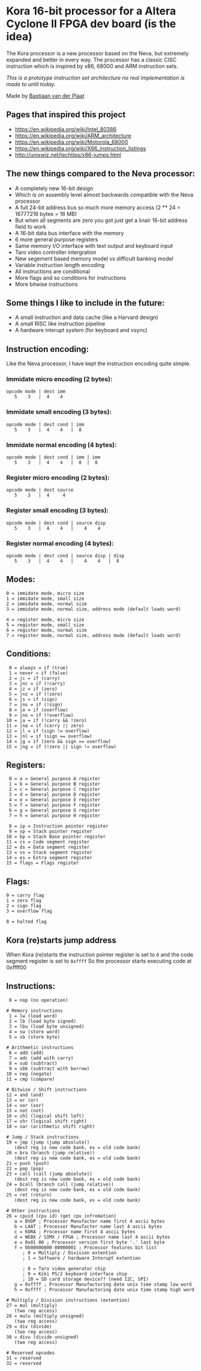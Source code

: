 # Kora 16-bit processor for a Altera Cyclone II FPGA dev board (is the idea)
The Kora processor is a new processor based on the Neva, but extremely expanded and better in every way.
The processor has a classic CISC instruction which is inspired by x86, 68000 and ARM instruction sets.

*This is a prototype instruction set architecture no real implementation is made to until today.*

Made by [Bastiaan van der Plaat](https://bastiaan.ml/)

## Pages that inspired this project
- https://en.wikipedia.org/wiki/Intel_80386
- https://en.wikipedia.org/wiki/ARM_architecture
- https://en.wikipedia.org/wiki/Motorola_68000
- https://en.wikipedia.org/wiki/X86_instruction_listings
- http://unixwiz.net/techtips/x86-jumps.html

## The new things compared to the Neva processor:
- A completely new 16-bit design
- Which is on assembly level almost backwards compatible with the Neva processor
- A full 24-bit address bus so much more memory access (2 ** 24 = 16777216 bytes = 16 MB)
- But when all segments are zero you got just get a linair 16-bit address field to work
- A 16-bit data bus interface with the memory
- 6 more general purpose registers
- Same memory I/O interface with text output and keyboard input
- Taro video controller intergration
- New segement based memory model vs difficult banking model
- Variable instruction length encoding
- All instructions are conditional
- More flags and so conditions for instructions
- More bitwise instructions

## Some things I like to include in the future:
- A small instruction and data cache (like a Harvard design)
- A small RISC like instruction pipeline
- A hardware interupt system (for keyboard and vsync)

## Instruction encoding:
Like the Neva processor, I have kept the instruction encoding quite simple.

### Immidate micro encoding (2 bytes):
```
opcode mode | dest imm
   5    3   |  4    4
```

### Immidate small encoding (3 bytes):
```
opcode mode | dest cond | imm
   5    3   |  4    4   |  8
```

### Immidate normal encoding (4 bytes):
```
opcode mode | dest cond | imm | imm
   5    3   |  4    4   |  8  |  8
```

### Register micro encoding (2 bytes):
```
opcode mode | dest source
   5    3   |  4     4
```

### Register small encoding (3 bytes):
```
opcode mode | dest cond | source disp
   5    3   |  4    4   |    4    4
```

### Register normal encoding (4 bytes):
```
opcode mode | dest cond | source disp | disp
   5    3   |  4    4   |    4    4   |  8
```

## Modes:
```
0 = immidate mode, micro size
1 = immidate mode, small size
2 = immidate mode, normal size
3 = immidate mode, normal size, address mode (default loads word)

4 = register mode, micro size
5 = register mode, small size
6 = register mode, normal size
7 = register mode, normal size, address mode (default loads word)
```

## Conditions:
```
 0 = always = if (true)
 1 = never = if (false)
 2 = jc = if (carry)
 3 = jnc = if (!carry)
 4 = jz = if (zero)
 5 = jnz = if (!zero)
 6 = js = if (sign)
 7 = jns = if (!sign)
 8 = jo = if (overflow)
 9 = jno = if (!overflow)
10 = ja = if (!carry && !zero)
11 = jna = if (carry || zero)
12 = jl = if (sign != overflow)
13 = jnl = if (sign == overflow)
14 = jg = if (zero && sign == overflow)
15 = jng = if (!zero || sign != overflow)
```

## Registers:
```
 0 = a = General purpose A register
 1 = b = General purpose B register
 2 = c = General purpose C register
 3 = d = General purpose D register
 4 = e = General purpose E register
 5 = f = General purpose F register
 6 = g = General purpose G register
 7 = h = General purpose H register

 8 = ip = Instruction pointer register
 9 = sp = Stack pointer register
10 = bp = Stack Base pointer register
11 = cs = Code segment register
12 = ds = Data segment register
13 = ss = Stack segment register
14 = es = Extra segment register
15 = flags = Flags register
```

## Flags:
```
0 = carry flag
1 = zero flag
2 = sign flag
3 = overflow flag

8 = halted flag
```

## Kora (re)starts jump address
When Kora (re)starts the instruction pointer register is set to `0` and the code segment register is set to `0xffff`
So the processor starts executing code at 0xffff00

## Instructions:
```
 0 = nop (no operation)

# Memory instructions
 1 = lw (load word)
 2 = lb (load byte signed)
 3 = lbu (load byte unsigned)
 4 = sw (store word)
 5 = sb (store byte)

# Arithmetic instructions
 6 = add (add)
 7 = adc (add with carry)
 8 = sub (subtract)
 9 = sbb (subtract with borrow)
10 = neg (negate)
11 = cmp (compare)

# Bitwise / Shift instructions
12 = and (and)
13 = or (or)
14 = xor (xor)
15 = not (not)
16 = shl (logical shift left)
17 = shr (logical shift right)
18 = sar (arithmetic shift right)

# Jump / Stack instructions
19 = jmp (jump (jump absolute))
   (dest reg is new code bank, es = old code bank)
20 = bra (branch (jump relative))
   (dest reg is new code bank, es = old code bank)
21 = push (push)
22 = pop (pop)
23 = call (call (jump absolute))
   (dest reg is new code bank, es = old code bank)
24 = bcall (branch call (jump relative))
   (dest reg is new code bank, es = old code bank)
25 = ret (return)
   (dest reg is new code bank, es = old code bank)

# Other instructions
26 = cpuid (cpu id) (get cpu infromation)
   a = BVDP ; Processor Manufacter name first 4 ascii bytes
   b = LAAT ; Processor Manufacter name last 4 ascii bytes
   c = KORA ; Processor name first 4 ascii bytes
   d = WEBX / SIMX / FPGA ; Processor name last 4 ascii bytes
   e = 0x01 00 ; Processor version first byte '.' last byte
   f = 0b00000000 00000001 ; Processor features bit list
      ; 0 = Multiply / Division extention
      ; 1 = Software / hardware Interupt extention

      ; 8 = Taro video generator chip
      ; 9 = Kiki PS/2 keyboard interface chip
      ; 10 = SD card storage device?? (need I2C, SPI)
   g = 0xffff ; Processor Manufactoring date unix time stamp low word
   h = 0xffff ; Processor Manufactoring date unix time stamp high word

# Multiply / Division instructions (extention)
27 = mul (multiply)
   (two reg access)
28 = mulu (multiply unsigned)
   (two reg access)
29 = div (divide)
   (two reg access)
30 = divu (divide unsigned)
   (two reg access)

# Reserved opcodes
31 = reserved
32 = reserved
```
